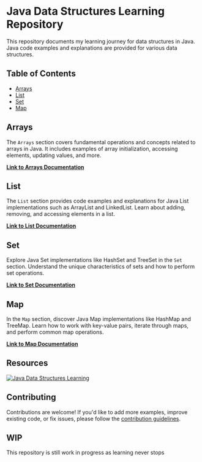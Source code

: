 # Java Data Structures Learning Repository

This repository documents my learning journey for data structures in Java.
Java code examples and explanations are provided for various data structures. 

## Table of Contents

- [Arrays](#arrays)
- [List](#list)
- [Set](#set)
- [Map](#map)

## Arrays

The `Arrays` section covers fundamental operations and concepts related to arrays in Java. It includes examples of array initialization, accessing elements, updating values, and more.

**[Link to Arrays Documentation](arrays/README.md)**

## List

The `List` section provides code examples and explanations for Java List implementations such as ArrayList and LinkedList. Learn about adding, removing, and accessing elements in a list.

**[Link to List Documentation](list/README.md)**

## Set

Explore Java Set implementations like HashSet and TreeSet in the `Set` section. Understand the unique characteristics of sets and how to perform set operations.

**[Link to Set Documentation](set/README.md)**

## Map

In the `Map` section, discover Java Map implementations like HashMap and TreeMap. Learn how to work with key-value pairs, iterate through maps, and perform common map operations.

**[Link to Map Documentation](map/README.md)**

## Resources
[![Java Data Structures Learning](http://img.youtube.com/vi/8MmMm2-kJV8/0.jpg)](http://www.youtube.com/watch?v=8MmMm2-kJV8)


## Contributing

Contributions are welcome! If you'd like to add more examples, improve existing code, or fix issues, please follow the [contribution guidelines](CONTRIBUTING.md).

## WIP
This repository is still work in progress as learning never stops

